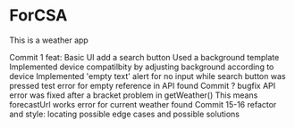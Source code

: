 # ForCSA
This is a weather app

Commit 1
feat: Basic UI 
      add a search button
Used a background template
Implemented device compatilbity by adjusting background according to device
Implemented 'empty text' alert for no input while search button was pressed
test error for empty reference in API found
Commit ?
bugfix API error was fixed after a bracket problem in getWeather()
This means forecastUrl works
error for current weather found
Commit 15-16
refactor and style: locating possible edge cases and possible solutions

